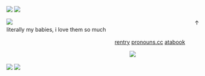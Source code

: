 ![](https://files.catbox.moe/0jkhk9.png)
![](https://files.catbox.moe/0jkhk9.png)

![](https://i.pinimg.com/736x/2e/ca/34/2eca346192af28c93c2531fc7a8bd3b3.jpg)
  ㅤㅤㅤㅤㅤㅤㅤ    ㅤㅤㅤㅤㅤㅤㅤ    ㅤㅤㅤㅤㅤㅤㅤ   ㅤㅤㅤㅤㅤㅤㅤ    ㅤㅤㅤㅤㅤㅤㅤ   ↑ literally my babies, i love them so much

  ㅤㅤㅤㅤㅤㅤㅤ    ㅤㅤㅤㅤㅤㅤㅤ    ㅤㅤㅤㅤㅤㅤㅤ  [rentry](https://rentry.co/itaafushikugi) [pronouns.cc](https://pronouns.cc/@itafushikugii) [atabook](https://itafushikugi.atabook.org/)ㅤ    

  ㅤㅤㅤㅤㅤㅤㅤ    ㅤㅤㅤㅤㅤㅤㅤ    ㅤㅤㅤㅤㅤㅤㅤ    ㅤㅤㅤ![](https://komarev.com/ghpvc/?username=itafushikugi&color=ff69b4&label=+cuties!!+🌸)

![](https://files.catbox.moe/liwzm8.png)
![](https://files.catbox.moe/liwzm8.png)ㅤㅤㅤㅤㅤㅤㅤ   ㅤㅤㅤㅤㅤㅤ    ㅤㅤㅤㅤㅤㅤㅤ        ㅤㅤㅤㅤㅤㅤㅤ    ㅤㅤㅤㅤㅤㅤㅤ   ㅤㅤㅤㅤㅤㅤ    ㅤㅤㅤㅤㅤㅤㅤ     
